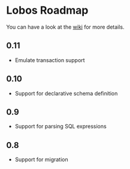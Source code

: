 # Lobos Roadmap

You can have a look at the [wiki] for more details.

## 0.11

 * Emulate transaction support

## 0.10

 * Support for declarative schema definition

## 0.9

 * Support for parsing SQL expressions

## 0.8

 * Support for migration

[wiki]: https://github.com/budu/lobos/wiki
